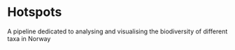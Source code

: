 # Hotspots
A pipeline dedicated to analysing and visualising the biodiversity of different taxa in Norway
